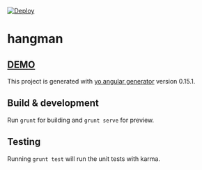 [![Deploy](https://www.herokucdn.com/deploy/button.png)](https://heroku.com/deploy)

# hangman

## [DEMO](http://abbeal-hangman.herokuapp.com)

This project is generated with [yo angular generator](https://github.com/yeoman/generator-angular)
version 0.15.1.

## Build & development

Run `grunt` for building and `grunt serve` for preview.

## Testing

Running `grunt test` will run the unit tests with karma.
